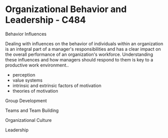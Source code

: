 # Organizational Behavior and Leadership - C484

Behavior Influences

Dealing with influences on the behavior of individuals within an organization is an integral part of a manager's responsibilities and has a clear impact on the overall performance of an organization's workforce. Understanding these influences and how managers should respond to them is key to a productive work environment..

- perception
- value systems
- intrinsic and extrinsic factors of motivation
- theories of motivation

Group Development

Teams and Team Building

Organizational Culture

Leadership